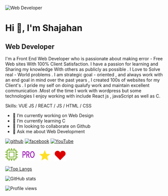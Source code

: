 ![Web Developer](https://scontent.fcgp3-1.fna.fbcdn.net/v/t1.6435-9/96076197_925327014588840_7593257104199122944_n.jpg?_nc_cat=103&ccb=1-7&_nc_sid=174925&_nc_ohc=vNwiuh7GW0EAX8qmBYR&_nc_ht=scontent.fcgp3-1.fna&oh=00_AT-iZVil-_gOpNx1Z5CrZIYNvvQmaXGr9L6osaae9zENNw&oe=633E5F27)

# Hi 👋, I'm Shajahan 
## Web Developer


I'm a Front End Web Developer who is passionate about making error - Free Web sites With 100% Client Satisfaction. I have a passion for learning and Sharing my knowledge With others as publicly as possible . I Love to Solve real - World problems . I am strategic goal - oriented , and always work with an end goal in mind over the past years ,  I created 100s of websites for my Client's . I pride my self on doing qualufy work and maintain excellent communication .Most of the time I work with wordpress but some technologies I enjoy working with include React js , javaScript as well as C.

Skills: VUE JS / REACT / JS / HTML / CSS

- 🔭 I’m currently working on Web Design 
- 🌱 I’m currently learning C 
- 👯 I’m looking to collaborate on Github 
- 💬 Ask me about Web Development 


[<img src='https://cdn.jsdelivr.net/npm/simple-icons@3.0.1/icons/github.svg' alt='github' height='40'>](https://github.com/https://github.com/mdshahzhan)  [<img src='https://cdn.jsdelivr.net/npm/simple-icons@3.0.1/icons/facebook.svg' alt='facebook' height='40'>](https://www.facebook.com/https://www.facebook.com/md.shahzahan.33)  [<img src='https://cdn.jsdelivr.net/npm/simple-icons@3.0.1/icons/youtube.svg' alt='YouTube' height='40'>](https://www.youtube.com/channel/https://www.youtube.com/channel/UCytbZ_l9lRD7aGwngS6is5w)  

<a href='https://docs.github.com/en/developers'><img src='https://raw.githubusercontent.com/acervenky/animated-github-badges/master/assets/devbadge.gif' width='40' height='40'></a> <a href='https://github.com/pricing'><img src='https://raw.githubusercontent.com/acervenky/animated-github-badges/master/assets/pro.gif' width='40' height='40'></a> <a href='https://stars.github.com/'><img src='https://raw.githubusercontent.com/acervenky/animated-github-badges/master/assets/starbadge.gif' width='35' height='35'></a> <a href='https://docs.github.com/en/github/supporting-the-open-source-community-with-github-sponsors'><img src='https://raw.githubusercontent.com/acervenky/animated-github-badges/master/assets/sponsorbadge.gif' width='35' height='35'></a> 

[![Top Langs](https://github-readme-stats.vercel.app/api/top-langs/?username=https://github.com/mdshahzhan)](https://github.com/anuraghazra/github-readme-stats)

![GitHub stats](https://github-readme-stats.vercel.app/api?username=https://github.com/mdshahzhan&show_icons=true)  

![Profile views](https://gpvc.arturio.dev/https://github.com/mdshahzhan)  
